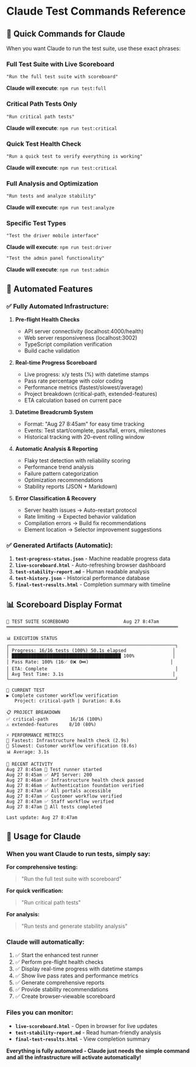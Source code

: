 # Claude Test Commands Reference

## 🚀 Quick Commands for Claude

When you want Claude to run the test suite, use these exact phrases:

### **Full Test Suite with Live Scoreboard**
```
"Run the full test suite with scoreboard"
```
**Claude will execute**: `npm run test:full`

### **Critical Path Tests Only** 
```
"Run critical path tests"
```
**Claude will execute**: `npm run test:critical`

### **Quick Test Health Check**
```
"Run a quick test to verify everything is working"  
```
**Claude will execute**: `npm run test:critical`

### **Full Analysis and Optimization**
```
"Run tests and analyze stability"
```
**Claude will execute**: `npm run test:analyze`

### **Specific Test Types**
```
"Test the driver mobile interface"
```
**Claude will execute**: `npm run test:driver`

```
"Test the admin panel functionality"  
```
**Claude will execute**: `npm run test:admin`

## 🎯 Automated Features

### ✅ **Fully Automated Infrastructure:**

1. **Pre-flight Health Checks**
   - API server connectivity (localhost:4000/health)
   - Web server responsiveness (localhost:3002) 
   - TypeScript compilation verification
   - Build cache validation

2. **Real-time Progress Scoreboard**
   - Live progress: x/y tests (%) with datetime stamps
   - Pass rate percentage with color coding
   - Performance metrics (fastest/slowest/average)
   - Project breakdown (critical-path, extended-features)
   - ETA calculation based on current pace

3. **Datetime Breadcrumb System** 
   - Format: "Aug 27 8:45am" for easy time tracking
   - Events: Test start/complete, pass/fail, errors, milestones
   - Historical tracking with 20-event rolling window

4. **Automatic Analysis & Reporting**
   - Flaky test detection with reliability scoring
   - Performance trend analysis  
   - Failure pattern categorization
   - Optimization recommendations
   - Stability reports (JSON + Markdown)

5. **Error Classification & Recovery**
   - Server health issues → Auto-restart protocol
   - Rate limiting → Expected behavior validation  
   - Compilation errors → Build fix recommendations
   - Element location → Selector improvement suggestions

### ✅ **Generated Artifacts** (Automatic):

1. **`test-progress-status.json`** - Machine readable progress data
2. **`live-scoreboard.html`** - Auto-refreshing browser dashboard
3. **`test-stability-report.md`** - Human readable analysis  
4. **`test-history.json`** - Historical performance database
5. **`final-test-results.html`** - Completion summary with timeline

## 📊 Scoreboard Display Format

```
🧪 TEST SUITE SCOREBOARD                    Aug 27 8:47am
═══════════════════════════════════════════════════════════════

📊 EXECUTION STATUS
┌─────────────────────────────────────────────────────────────┐
│ Progress: 16/16 tests (100%) 50.1s elapsed                 │
│ ████████████████████████████████████████ 100%              │
│ Pass Rate: 100% (16✅ 0❌ 0⏭️)                              │
│ ETA: Complete                                               │
│ Avg Test Time: 3.1s                                        │
└─────────────────────────────────────────────────────────────┘

🔄 CURRENT TEST
▶ Complete customer workflow verification
   Project: critical-path | Duration: 8.6s

📋 PROJECT BREAKDOWN
✅ critical-path        16/16 (100%)
⚠️ extended-features    8/10 (80%)

⚡ PERFORMANCE METRICS
🏃 Fastest: Infrastructure health check (2.9s)
🐌 Slowest: Customer workflow verification (8.6s)  
📊 Average: 3.1s

📝 RECENT ACTIVITY
Aug 27 8:45am 🚀 Test runner started
Aug 27 8:45am ✅ API Server: 200
Aug 27 8:46am ✅ Infrastructure health check passed
Aug 27 8:46am ✅ Authentication foundation verified  
Aug 27 8:47am ✅ All portals accessible
Aug 27 8:47am ✅ Customer workflow verified
Aug 27 8:47am ✅ Staff workflow verified
Aug 27 8:47am 🎉 All tests completed

Last update: Aug 27 8:47am
```

## 🎯 Usage for Claude

### When you want Claude to run tests, simply say:

**For comprehensive testing:**
> "Run the full test suite with scoreboard"

**For quick verification:**  
> "Run critical path tests"

**For analysis:**
> "Run tests and generate stability analysis"

### Claude will automatically:

1. ✅ Start the enhanced test runner
2. ✅ Perform pre-flight health checks  
3. ✅ Display real-time progress with datetime stamps
4. ✅ Show live pass rates and performance metrics
5. ✅ Generate comprehensive reports
6. ✅ Provide stability recommendations
7. ✅ Create browser-viewable scoreboard

### Files you can monitor:

- **`live-scoreboard.html`** - Open in browser for live updates
- **`test-stability-report.md`** - Read human-friendly analysis
- **`final-test-results.html`** - View completion summary

**Everything is fully automated - Claude just needs the simple command and all the infrastructure will activate automatically!**